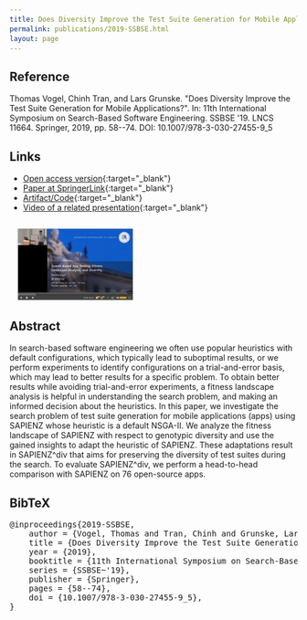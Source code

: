 ```yaml
---
title: Does Diversity Improve the Test Suite Generation for Mobile Applications?
permalink: publications/2019-SSBSE.html
layout: page
---
```


## Reference
Thomas Vogel, Chinh Tran, and Lars Grunske. "Does Diversity Improve the Test Suite Generation for Mobile Applications?". In: 11th International Symposium on Search-Based Software Engineering. SSBSE '19. LNCS 11664. Springer, 2019, pp. 58--74. DOI: 10.1007/978-3-030-27455-9_5

## Links
* [Open access version](https://arxiv.org/abs/1906.08142){:target="_blank"}
* [Paper at SpringerLink](https://doi.org/10.1007/978-3-030-27455-9_5){:target="_blank"}
* [Artifact/Code](https://github.com/thomas-vogel/sapienzdiv-ssbse19){:target="_blank"}
* [Video of a related presentation](https://www.tele-task.de/lecture/video/7788/){:target="_blank"}

<a href="https://www.tele-task.de/lecture/video/7788/" target="_blank"><img src="/assets/img/2019-FutureSOC-Video.png" alt="Video of the talk Search-Based App Testing, Fitness Landscape Analysis, and Diversity" style="width: 40%; margin-top: 1em; margin-left: 1em;"/></a>


## Abstract
In search-based software engineering we often use popular heuristics with default configurations, which typically lead to suboptimal results, or we perform experiments to identify configurations on a trial-and-error basis, which may lead to better results for a specific problem. To obtain better results while avoiding trial-and-error experiments, a fitness landscape analysis is helpful in understanding the search problem, and making an informed decision about the heuristics. In this paper, we investigate the search problem of test suite generation for mobile applications (apps) using SAPIENZ whose heuristic is a default NSGA-II. We analyze the fitness landscape of SAPIENZ with respect to genotypic diversity and use the gained insights to adapt the heuristic of SAPIENZ. These adaptations result in SAPIENZ^div that aims for preserving the diversity of test suites during the search. To evaluate SAPIENZ^div, we perform a head-to-head comparison with SAPIENZ on 76 open-source apps.

## BibTeX

<div class="bibtex">
<pre>@inproceedings{2019-SSBSE,
    author = {Vogel, Thomas and Tran, Chinh and Grunske, Lars},
    title = {Does Diversity Improve the Test Suite Generation for Mobile Applications?},
    year = {2019},
    booktitle = {11th International Symposium on Search-Based Software Engineering},
    series = {SSBSE~'19},
    publisher = {Springer},
    pages = {58--74},
    doi = {10.1007/978-3-030-27455-9_5},
}</pre>
</div>
